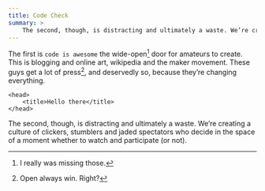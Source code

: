 ```yaml
---
title: Code Check
summary: >
    The second, though, is distracting and ultimately a waste. We’re creating a culture of clickers, stumblers and jaded spectators who decide in the space of a moment whether to watch and participate (or not).
---
```


The first is `code is awesome` the wide-open[^foot] door for amateurs to create. This is blogging and online art, wikipedia and the maker movement. These guys get a lot of press[^1], and deservedly so, because they’re changing everything.

~~~
<head>
    <title>Hello there</title>
</head>
~~~

The second, though, is distracting and ultimately a waste. We’re creating a culture of clickers, stumblers and jaded spectators who decide in the space of a moment whether to watch and participate (or not).

[^1]: Open always win. Right?
[^foot]: I really was missing those.
